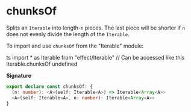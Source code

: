 # chunksOf

Splits an `Iterable` into length-`n` pieces. The last piece will be shorter if `n` does not evenly divide the length of
the `Iterable`.

To import and use `chunksOf` from the "Iterable" module:

ts
import \* as Iterable from "effect/Iterable"
// Can be accessed like this
Iterable.chunksOf
undefined

**Signature**

```ts
export declare const chunksOf: {
  (n: number): <A>(self: Iterable<A>) => Iterable<Array<A>>
  <A>(self: Iterable<A>, n: number): Iterable<Array<A>>
}
```

